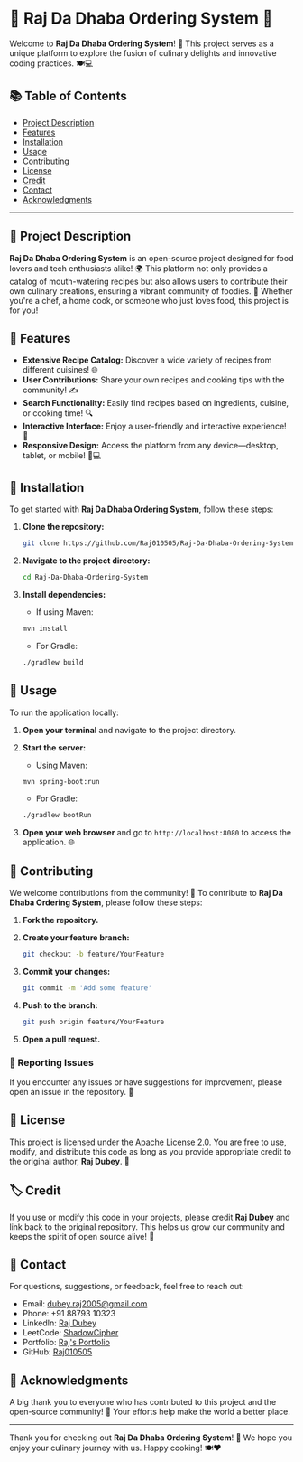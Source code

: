 # 🌟 Raj Da Dhaba Ordering System 🌟

Welcome to **Raj Da Dhaba Ordering System**! 🎉 This project serves as a unique platform to explore the fusion of culinary delights and innovative coding practices. 🍽️💻

## 📚 Table of Contents
- [Project Description](#project-description)
- [Features](#features)
- [Installation](#installation)
- [Usage](#usage)
- [Contributing](#contributing)
- [License](#license)
- [Credit](#credit)
- [Contact](#contact)
- [Acknowledgments](#acknowledgments)

---

## 🍜 Project Description
**Raj Da Dhaba Ordering System** is an open-source project designed for food lovers and tech enthusiasts alike! 🌍 This platform not only provides a catalog of mouth-watering recipes but also allows users to contribute their own culinary creations, ensuring a vibrant community of foodies. 🍳 Whether you're a chef, a home cook, or someone who just loves food, this project is for you!

## 🌈 Features
- **Extensive Recipe Catalog:** Discover a wide variety of recipes from different cuisines! 🌐
- **User Contributions:** Share your own recipes and cooking tips with the community! ✍️
- **Search Functionality:** Easily find recipes based on ingredients, cuisine, or cooking time! 🔍
- **Interactive Interface:** Enjoy a user-friendly and interactive experience! 🎨
- **Responsive Design:** Access the platform from any device—desktop, tablet, or mobile! 📱💻

## 🚀 Installation
To get started with **Raj Da Dhaba Ordering System**, follow these steps:

1. **Clone the repository:**
   ```bash
   git clone https://github.com/Raj010505/Raj-Da-Dhaba-Ordering-System.git
   ```

2. **Navigate to the project directory:**
   ```bash
   cd Raj-Da-Dhaba-Ordering-System
   ```

3. **Install dependencies:**
   - If using Maven:
   ```bash
   mvn install
   ```
   - For Gradle:
   ```bash
   ./gradlew build
   ```

## 🏁 Usage
To run the application locally:

1. **Open your terminal** and navigate to the project directory.
2. **Start the server:**
   - Using Maven:
   ```bash
   mvn spring-boot:run
   ```
   - For Gradle:
   ```bash
   ./gradlew bootRun
   ```

3. **Open your web browser** and go to `http://localhost:8080` to access the application. 🌐

## 🤝 Contributing
We welcome contributions from the community! 💖 To contribute to **Raj Da Dhaba Ordering System**, please follow these steps:

1. **Fork the repository.**
2. **Create your feature branch:**
   ```bash
   git checkout -b feature/YourFeature
   ```

3. **Commit your changes:**
   ```bash
   git commit -m 'Add some feature'
   ```

4. **Push to the branch:**
   ```bash
   git push origin feature/YourFeature
   ```

5. **Open a pull request.**

### 📣 Reporting Issues
If you encounter any issues or have suggestions for improvement, please open an issue in the repository. 🐛

## 📜 License
This project is licensed under the [Apache License 2.0](LICENSE). You are free to use, modify, and distribute this code as long as you provide appropriate credit to the original author, **Raj Dubey**. 🙌

## 🏷️ Credit
If you use or modify this code in your projects, please credit **Raj Dubey** and link back to the original repository. This helps us grow our community and keeps the spirit of open source alive! 🌟

## 📧 Contact
For questions, suggestions, or feedback, feel free to reach out:
- Email: dubey.raj2005@gmail.com
- Phone: +91 88793 10323
- LinkedIn: [Raj Dubey](https://www.linkedin.com/in/ShadowCipher)
- LeetCode: [ShadowCipher](https://leetcode.com/ShadowCipher)
- Portfolio: [Raj's Portfolio](https://raj-two.vercel.app/)
- GitHub: [Raj010505](https://github.com/Raj010505)

## 🎉 Acknowledgments
A big thank you to everyone who has contributed to this project and the open-source community! 🙏 Your efforts help make the world a better place.

---

Thank you for checking out **Raj Da Dhaba Ordering System**! 🌟 We hope you enjoy your culinary journey with us. Happy cooking! 🍽️❤️
